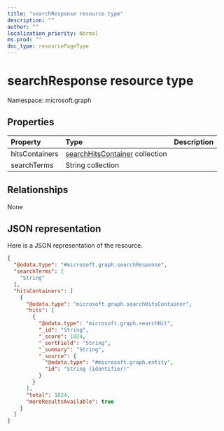 ```yaml
---
title: "searchResponse resource type"
description: ""
author: ""
localization_priority: Normal
ms.prod: ""
doc_type: resourcePageType
---
```


# searchResponse resource type


Namespace: microsoft.graph



## Properties
|Property|Type|Description|
|:---|:---|:---|
|hitsContainers|[searchHitsContainer](../resources/searchhitscontainer.md) collection||
|searchTerms|String collection||

## Relationships
None

## JSON representation
Here is a JSON representation of the resource.
<!-- {
  "blockType": "resource",
  "@odata.type": "microsoft.graph.searchResponse"
}
-->
``` json
{
  "@odata.type": "#microsoft.graph.searchResponse",
  "searchTerms": [
    "String"
  ],
  "hitsContainers": [
    {
      "@odata.type": "microsoft.graph.searchHitsContainer",
      "hits": [
        {
          "@odata.type": "microsoft.graph.searchHit",
          "_id": "String",
          "_score": 1024,
          "_sortField": "String",
          "_summary": "String",
          "_source": {
            "@odata.type": "#microsoft.graph.entity",
            "id": "String (identifier)"
          }
        }
      ],
      "total": 1024,
      "moreResultsAvailable": true
    }
  ]
}
```


